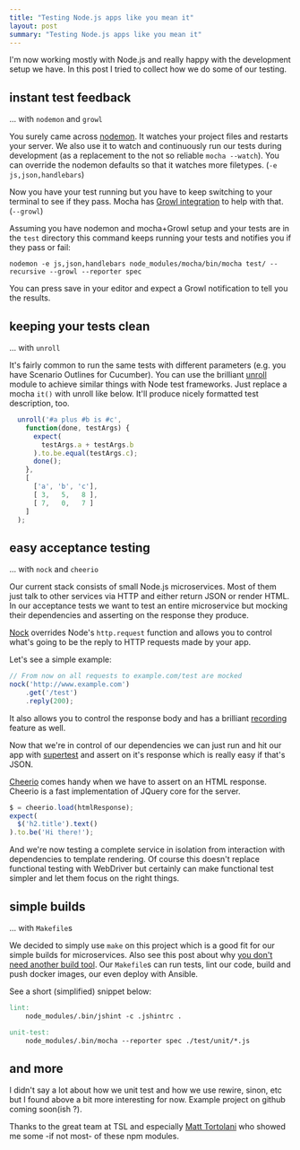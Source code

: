 ```yaml
---
title: "Testing Node.js apps like you mean it"
layout: post
summary: "Testing Node.js apps like you mean it"
---
```


I'm now working mostly with Node.js and really happy with the development setup we have. In this post I tried to collect how we do some of our testing.

## instant test feedback

... with ```nodemon``` and ```growl```

You surely came across [nodemon](http://nodemon.io/). It watches your project files and restarts your server. We also use it to watch and continuously run our tests during development (as a replacement to the not so reliable ```mocha --watch```). You can override the nodemon defaults so that it watches more filetypes. (```-e js,json,handlebars```)

Now you have your test running but you have to keep switching to your terminal to see if they pass. Mocha has [Growl integration](https://github.com/visionmedia/node-growl#installation) to help with that. (```--growl```)

Assuming you have nodemon and mocha+Growl setup and your tests are in the ```test``` directory this command keeps running your tests and notifies you if they pass or fail:

```
nodemon -e js,json,handlebars node_modules/mocha/bin/mocha test/ --recursive --growl --reporter spec
```

You can press save in your editor and expect a Growl notification to tell you the results.

## keeping your tests clean

... with ```unroll```

It's fairly common to run the same tests with different parameters (e.g. you have Scenario Outlines for Cucumber). You can use the brilliant [unroll](https://github.com/lawrencec/Unroll) module to achieve similar things with Node test frameworks. Just replace a mocha ``it()`` with unroll like below. It'll produce nicely formatted test description, too.

```js
  unroll('#a plus #b is #c',
    function(done, testArgs) {
      expect(
        testArgs.a + testArgs.b
      ).to.be.equal(testArgs.c);
      done();
    },
    [
      ['a', 'b', 'c'],
      [ 3,   5,   8 ],
      [ 7,   0,   7 ]
    ]
  );
```

## easy acceptance testing

... with ```nock``` and ```cheerio```

Our current stack consists of small Node.js microservices. Most of them just talk to other services via HTTP and either return JSON or render HTML. In our acceptance tests we want to test an entire microservice but mocking their dependencies and asserting on the response they produce.

[Nock](https://github.com/pgte/nock) overrides Node's ```http.request``` function and allows you to control what's going to be the reply to HTTP requests made by your app.

Let's see a simple example:

```js
// From now on all requests to example.com/test are mocked
nock('http://www.example.com')
    .get('/test')
    .reply(200);
```

It also allows you to control the response body and has a brilliant [recording](https://github.com/pgte/nock#recording) feature as well.

Now that we're in control of our dependencies we can just run and hit our app with [supertest](https://github.com/visionmedia/supertest) and assert on it's response which is really easy if that's JSON.

[Cheerio](https://github.com/cheeriojs/cheerio) comes handy when we have to assert on an HTML response. Cheerio is a fast implementation of JQuery core for the server.

```js
$ = cheerio.load(htmlResponse);
expect(
  $('h2.title').text()
).to.be('Hi there!');
```

And we're now testing a complete service in isolation from interaction with dependencies to template rendering. Of course this doesn't replace functional testing with WebDriver but certainly can make functional test simpler and let them focus on the right things.

## simple builds

... with ```Makefile```s

We decided to simply use ```make``` on this project which is a good fit for our simple builds for microservices. Also see this post about why [you don't need another build tool](http://hadihariri.com/2014/04/21/build-make-no-more/). Our ```Makefile```s can run tests, lint our code, build and push docker images, our even deploy with Ansible.

See a short (simplified) snippet below:

```Makefile
lint:
    node_modules/.bin/jshint -c .jshintrc .

unit-test:
    node_modules/.bin/mocha --reporter spec ./test/unit/*.js
```

## and more

I didn't say a lot about how we unit test and how we use rewire, sinon, etc but I found above a bit more interesting for now. Example project on github coming soon(ish ?).

Thanks to the great team at TSL and especially [Matt Tortolani](https://twitter.com/doodlemoonch) who showed me some -if not most- of these npm modules.

